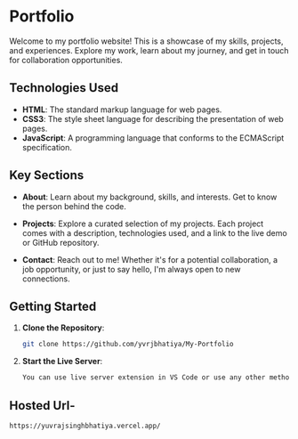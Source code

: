 # Portfolio

Welcome to my portfolio website! This is a showcase of my skills, projects, and experiences. Explore my work, learn about my journey, and get in touch for collaboration opportunities.

## Technologies Used

- **HTML**: The standard markup language for web pages.
- **CSS3**: The style sheet language for describing the presentation of web pages.
- **JavaScript**: A programming language that conforms to the ECMAScript specification.


## Key Sections

- **About**: Learn about my background, skills, and interests. Get to know the person behind the code.

- **Projects**: Explore a curated selection of my projects. Each project comes with a description, technologies used, and a link to the live demo or GitHub repository.

- **Contact**: Reach out to me! Whether it's for a potential collaboration, a job opportunity, or just to say hello, I'm always open to new connections.



## Getting Started

1. **Clone the Repository**:

   ```bash
   git clone https://github.com/yvrjbhatiya/My-Portfolio

   ```

2. **Start the Live Server**:

   ```bash
   You can use live server extension in VS Code or use any other method to run the website.
   ```


## Hosted Url- 

   ```
   https://yuvrajsinghbhatiya.vercel.app/
   ```